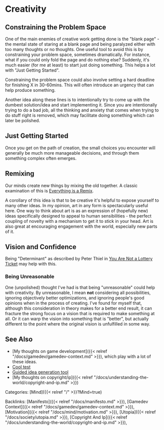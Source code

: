 # Creativity

## Constraining the Problem Space

One of the main enemies of creative work getting done is the "blank page" - the
mental state of staring at a blank page and being paralyzed either with too
many thoughts or no thoughts.  One useful tool to avoid this is by constraining
your problem space, sometimes dramatically.  For instance, what if you could
only fold the page and do nothing else?  Suddenly, it's much easier (for me at
least) to start just doing something. This helps a lot with "Just Getting
Started".

Constraining the problem space could also involve setting a hard deadline for
finishing X in 30-60mins.  This will often introduce an urgency that can help
produce something.

Another idea along these lines is to intentionally try to come up with the
dumbest solution/idea and start implementing it. Since you are intentionally
trying to do a bad job, all the thinking and anxiety that comes when trying to
do stuff right is removed, which may facilitate doing something which can later
be polished.

## Just Getting Started

Once you get on the path of creation, the small choices you encounter will
generally be much more manageable decisions, and through them something complex
often emerges.

## Remixing

Our minds create new things by mixing the old together.  A classic examination
of this is [Everything is a
Remix](https://www.youtube.com/watch?v=nJPERZDfyWc).

A corollary of this idea is that to be creative it's helpful to expose yourself
to many other ideas.  In my opinion, art in any form is spectacularly useful
here. One way to think about art is as an expression of (hopefully new) ideas
specifically designed to appeal to human sensibilities - the perfect coupling
of novelty with a mechanism to get it to stick in your head. Art is also great
at encouraging engagement with the world, especially new parts of it.

## Vision and Confidence

Being "Determinant" as described by Peter Thiel in [You Are Not a
Lottery Ticket](https://www.youtube.com/watch?v=iZM_JmZdqCw) may help with this.

### Being Unreasonable

One (unpolished) thought I've had is that being "unreasonable" could help with
creativity. By unreasonable, I mean **not** considering all possibilities,
ignoring objectively better optimizations, and ignoring people's good opinions
when in the process of creating. I've found for myself that, although this
consideration in theory makes for a better end result, it can fracture the
strong focus on a vision that is required to make something at all. Or it can
warp the vision into something that is "better", but actually different to the
point where the original vision is unfulfilled in some way.


## See Also

 - [My thoughts on game development]({{< relref
   "/docs/gamedev/gamedev-context.md" >}}), which play with a lot of these
   ideas.
 - [Cool test](https://www.datcreativity.com/)
 - [Guided idea generation tool](https://old.tjcx.me/tools/idea-generator.html)
 - [My thoughts on copyright/ip]({{< relref "/docs/understanding-the-world/copyright-and-ip.md" >}})


Categories: [Mind]({{< relref "/" >}}?Mind=true)

Backlinks: [Manifesto]({{< relref "/docs/manifesto.md" >}}), 
[Gamedev Context]({{< relref "/docs/gamedev/gamedev-context.md" >}}), 
[Motivation]({{< relref "/docs/mind/motivation.md" >}}), 
[Utopia]({{< relref "/docs/society/utopia.md" >}}), 
[Copyright And Ip]({{< relref "/docs/understanding-the-world/copyright-and-ip.md" >}}), 
